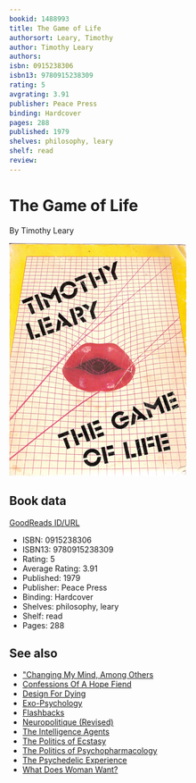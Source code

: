 ```yaml
---
bookid: 1488993
title: The Game of Life
authorsort: Leary, Timothy
author: Timothy Leary
authors: 
isbn: 0915238306
isbn13: 9780915238309
rating: 5
avgrating: 3.91
publisher: Peace Press
binding: Hardcover
pages: 288
published: 1979
shelves: philosophy, leary
shelf: read
review: 
---
```


# The Game of Life

By Timothy Leary

![](../../assets/bookcovers/1244941735l/1488993.jpg)

## Book data

[GoodReads ID/URL](https://www.goodreads.com/book/show/1488993)

- ISBN: 0915238306
- ISBN13: 9780915238309
- Rating: 5
- Average Rating: 3.91
- Published: 1979
- Publisher: Peace Press
- Binding: Hardcover
- Shelves: philosophy, leary
- Shelf: read
- Pages: 288


## See also

- ["Changing My Mind, Among Others](Changing_My_Mind__Among_Others-_Lifetime_Writings.md)
- [Confessions Of A Hope Fiend](Confessions_Of_A_Hope_Fiend.md)
- [Design For Dying](Design_For_Dying.md)
- [Exo-Psychology](Exo-Psychology-_A_Manual_on_the_Use_of_the_Human_Nervous_System_According_to_the_Instructions_of_the_Manufacturers.md)
- [Flashbacks](Flashbacks.md)
- [Neuropolitique (Revised)](Neuropolitique_Revised.md)
- [The Intelligence Agents](The_Intelligence_Agents.md)
- [The Politics of Ecstasy](The_Politics_of_Ecstasy.md)
- [The Politics of Psychopharmacology](The_Politics_of_Psychopharmacology.md)
- [The Psychedelic Experience](The_Psychedelic_Experience.md)
- [What Does Woman Want?](What_Does_Woman_Want.md)
